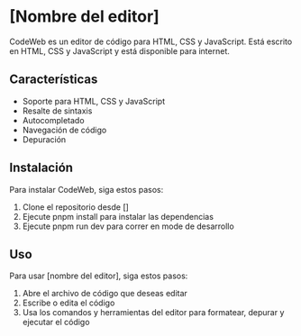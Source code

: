 # [Nombre del editor]

CodeWeb es un editor de código para HTML, CSS y JavaScript. Está escrito en HTML, CSS y JavaScript y está disponible para internet.

## Características

* Soporte para HTML, CSS y JavaScript
* Resalte de sintaxis
* Autocompletado
* Navegación de código
* Depuración

## Instalación

Para instalar CodeWeb, siga estos pasos:

1. Clone el repositorio desde []
2. Ejecute pnpm install para instalar las dependencias
3. Ejecute pnpm run dev para correr en mode de desarrollo

## Uso

Para usar [nombre del editor], siga estos pasos:

1. Abre el archivo de código que deseas editar
2. Escribe o edita el código
3. Usa los comandos y herramientas del editor para formatear, depurar y ejecutar el código
